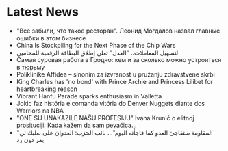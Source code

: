 # Latest News
-  "Все забыли, что такое ресторан". Леонид Могдалов назвал главные ошибки в этом бизнесе
-  China Is Stockpiling for the Next Phase of the Chip Wars
-  لتسهيل المعاملات.. "العدل" تعلن إطلاق البطاقة الرقمية للمحامين
-  Самая суровая работа в Гродно: кем и за сколько можно устроиться в тюрьму
-  Poliklinike Affidea – sinonim za izvrsnost u pružanju zdravstvene skrbi
-  King Charles has 'no bond' with Prince Archie and Princess Lilibet for heartbreaking reason
-  Vibrant Hanfu Parade sparks enthusiasm in Valletta
-  Jokic faz história e comanda vitória do Denver Nuggets diante dos Warriors na NBA
-  "ONE SU UNAKAZILE NAŠU PROFESIJU" Ivana Krunić o elitnoj prosituciji: Kada kažem da sam pevačica...
-  "المقاومة ستفاجئ العدو كما فاجأته اليوم"... نائب الحزب: العدوان على بعلبك لن يمر دون رد
